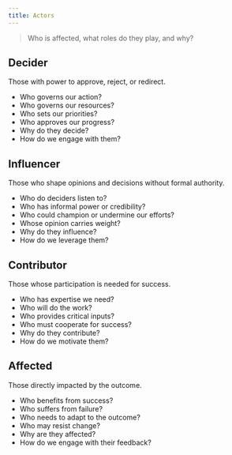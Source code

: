 ```yaml
---
title: Actors
---
```


> Who is affected, what roles do they play, and why?

## Decider

Those with power to approve, reject, or redirect.

* Who governs our action?
* Who governs our resources?
* Who sets our priorities?
* Who approves our progress?
* Why do they decide?
* How do we engage with them?

## Influencer

Those who shape opinions and decisions without formal authority.

* Who do deciders listen to?
* Who has informal power or credibility?
* Who could champion or undermine our efforts?
* Whose opinion carries weight?
* Why do they influence?
* How do we leverage them?

## Contributor

Those whose participation is needed for success.

* Who has expertise we need?
* Who will do the work?
* Who provides critical inputs?
* Who must cooperate for success?
* Why do they contribute?
* How do we motivate them?

## Affected

Those directly impacted by the outcome.

* Who benefits from success?
* Who suffers from failure?
* Who needs to adapt to the outcome?
* Who may resist change?
* Why are they affected?
* How do we engage with their feedback?